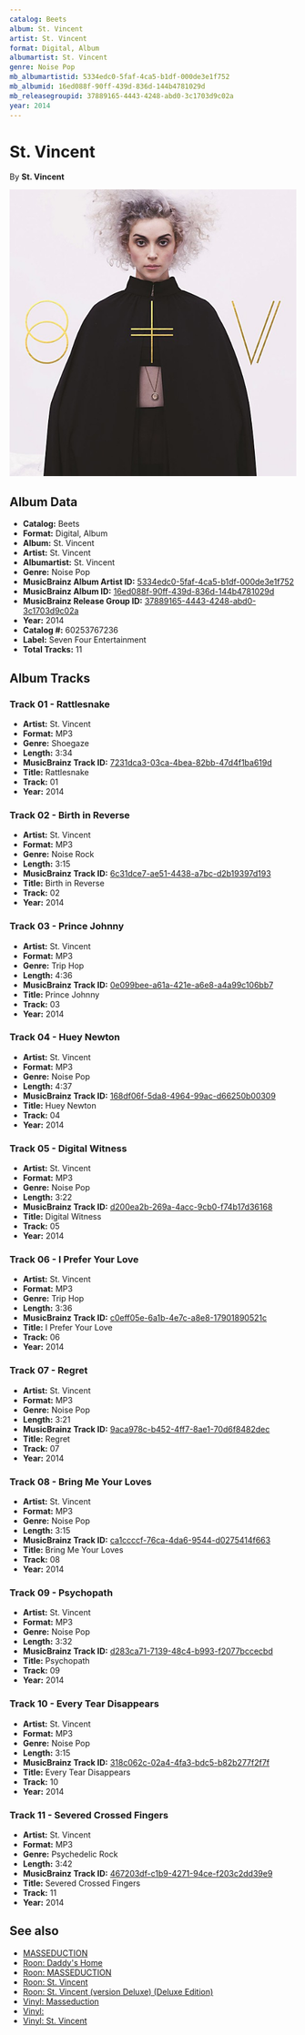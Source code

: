```yaml
---
catalog: Beets
album: St. Vincent
artist: St. Vincent
format: Digital, Album
albumartist: St. Vincent
genre: Noise Pop
mb_albumartistid: 5334edc0-5faf-4ca5-b1df-000de3e1f752
mb_albumid: 16ed088f-90ff-439d-836d-144b4781029d
mb_releasegroupid: 37889165-4443-4248-abd0-3c1703d9c02a
year: 2014
---
```


# St. Vincent

By **St. Vincent**

![](../../assets/beetscovers/St_Vincent-St_Vincent.jpg)

## Album Data

- **Catalog:** Beets
- **Format:** Digital, Album
- **Album:** St. Vincent
- **Artist:** St. Vincent
- **Albumartist:** St. Vincent
- **Genre:** Noise Pop
- **MusicBrainz Album Artist ID:** [5334edc0-5faf-4ca5-b1df-000de3e1f752](https://musicbrainz.org/artist/5334edc0-5faf-4ca5-b1df-000de3e1f752)
- **MusicBrainz Album ID:** [16ed088f-90ff-439d-836d-144b4781029d](https://musicbrainz.org/release/16ed088f-90ff-439d-836d-144b4781029d)
- **MusicBrainz Release Group ID:** [37889165-4443-4248-abd0-3c1703d9c02a](https://musicbrainz.org/release-group/37889165-4443-4248-abd0-3c1703d9c02a)
- **Year:** 2014
- **Catalog #:** 60253767236
- **Label:** Seven Four Entertainment
- **Total Tracks:** 11

## Album Tracks

### Track 01 - Rattlesnake

- **Artist:** St. Vincent
- **Format:** MP3
- **Genre:** Shoegaze
- **Length:** 3:34
- **MusicBrainz Track ID:** [7231dca3-03ca-4bea-82bb-47d4f1ba619d](https://musicbrainz.org/recording/7231dca3-03ca-4bea-82bb-47d4f1ba619d)
- **Title:** Rattlesnake
- **Track:** 01
- **Year:** 2014

### Track 02 - Birth in Reverse

- **Artist:** St. Vincent
- **Format:** MP3
- **Genre:** Noise Rock
- **Length:** 3:15
- **MusicBrainz Track ID:** [6c31dce7-ae51-4438-a7bc-d2b19397d193](https://musicbrainz.org/recording/6c31dce7-ae51-4438-a7bc-d2b19397d193)
- **Title:** Birth in Reverse
- **Track:** 02
- **Year:** 2014

### Track 03 - Prince Johnny

- **Artist:** St. Vincent
- **Format:** MP3
- **Genre:** Trip Hop
- **Length:** 4:36
- **MusicBrainz Track ID:** [0e099bee-a61a-421e-a6e8-a4a99c106bb7](https://musicbrainz.org/recording/0e099bee-a61a-421e-a6e8-a4a99c106bb7)
- **Title:** Prince Johnny
- **Track:** 03
- **Year:** 2014

### Track 04 - Huey Newton

- **Artist:** St. Vincent
- **Format:** MP3
- **Genre:** Noise Pop
- **Length:** 4:37
- **MusicBrainz Track ID:** [168df06f-5da8-4964-99ac-d66250b00309](https://musicbrainz.org/recording/168df06f-5da8-4964-99ac-d66250b00309)
- **Title:** Huey Newton
- **Track:** 04
- **Year:** 2014

### Track 05 - Digital Witness

- **Artist:** St. Vincent
- **Format:** MP3
- **Genre:** Noise Pop
- **Length:** 3:22
- **MusicBrainz Track ID:** [d200ea2b-269a-4acc-9cb0-f74b17d36168](https://musicbrainz.org/recording/d200ea2b-269a-4acc-9cb0-f74b17d36168)
- **Title:** Digital Witness
- **Track:** 05
- **Year:** 2014

### Track 06 - I Prefer Your Love

- **Artist:** St. Vincent
- **Format:** MP3
- **Genre:** Trip Hop
- **Length:** 3:36
- **MusicBrainz Track ID:** [c0eff05e-6a1b-4e7c-a8e8-17901890521c](https://musicbrainz.org/recording/c0eff05e-6a1b-4e7c-a8e8-17901890521c)
- **Title:** I Prefer Your Love
- **Track:** 06
- **Year:** 2014

### Track 07 - Regret

- **Artist:** St. Vincent
- **Format:** MP3
- **Genre:** Noise Pop
- **Length:** 3:21
- **MusicBrainz Track ID:** [9aca978c-b452-4ff7-8ae1-70d6f8482dec](https://musicbrainz.org/recording/9aca978c-b452-4ff7-8ae1-70d6f8482dec)
- **Title:** Regret
- **Track:** 07
- **Year:** 2014

### Track 08 - Bring Me Your Loves

- **Artist:** St. Vincent
- **Format:** MP3
- **Genre:** Noise Pop
- **Length:** 3:15
- **MusicBrainz Track ID:** [ca1ccccf-76ca-4da6-9544-d0275414f663](https://musicbrainz.org/recording/ca1ccccf-76ca-4da6-9544-d0275414f663)
- **Title:** Bring Me Your Loves
- **Track:** 08
- **Year:** 2014

### Track 09 - Psychopath

- **Artist:** St. Vincent
- **Format:** MP3
- **Genre:** Noise Pop
- **Length:** 3:32
- **MusicBrainz Track ID:** [d283ca71-7139-48c4-b993-f2077bccecbd](https://musicbrainz.org/recording/d283ca71-7139-48c4-b993-f2077bccecbd)
- **Title:** Psychopath
- **Track:** 09
- **Year:** 2014

### Track 10 - Every Tear Disappears

- **Artist:** St. Vincent
- **Format:** MP3
- **Genre:** Noise Pop
- **Length:** 3:15
- **MusicBrainz Track ID:** [318c062c-02a4-4fa3-bdc5-b82b277f2f7f](https://musicbrainz.org/recording/318c062c-02a4-4fa3-bdc5-b82b277f2f7f)
- **Title:** Every Tear Disappears
- **Track:** 10
- **Year:** 2014

### Track 11 - Severed Crossed Fingers

- **Artist:** St. Vincent
- **Format:** MP3
- **Genre:** Psychedelic Rock
- **Length:** 3:42
- **MusicBrainz Track ID:** [467203df-c1b9-4271-94ce-f203c2dd39e9](https://musicbrainz.org/recording/467203df-c1b9-4271-94ce-f203c2dd39e9)
- **Title:** Severed Crossed Fingers
- **Track:** 11
- **Year:** 2014


## See also

- [MASSEDUCTION](MASSEDUCTION.md)
- [Roon: Daddy's Home](../../Roon/St_Vincent/Daddys_Home.md)
- [Roon: MASSEDUCTION](../../Roon/St_Vincent/MASSEDUCTION.md)
- [Roon: St. Vincent](../../Roon/St_Vincent/St_Vincent.md)
- [Roon: St. Vincent (version Deluxe) (Deluxe Edition)](../../Roon/St_Vincent/St_Vincent_version_Deluxe_Deluxe_Edition.md)
- [Vinyl: Masseduction](../../Vinyl/St_Vincent/Masseduction.md)
- [Vinyl: ](../../Vinyl/St_Vincent/St_Vincent_index.md)
- [Vinyl: St. Vincent](../../Vinyl/St_Vincent/St_Vincent.md)
